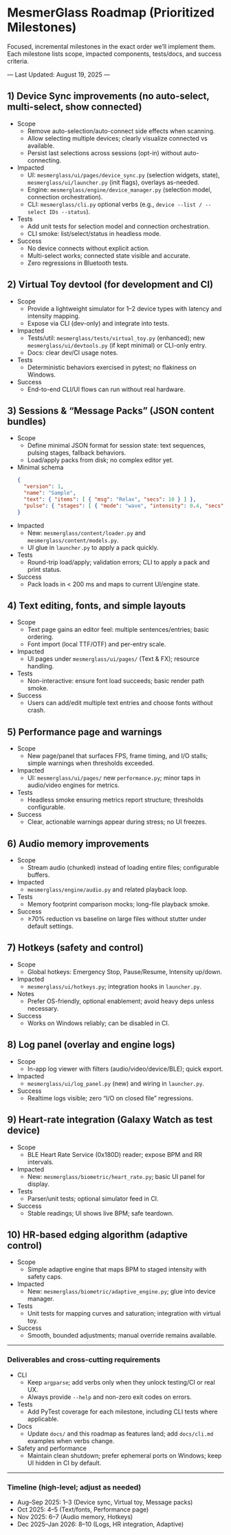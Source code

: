 # MesmerGlass Roadmap (Prioritized Milestones)

Focused, incremental milestones in the exact order we’ll implement them. Each milestone lists scope, impacted components, tests/docs, and success criteria.

— Last Updated: August 19, 2025 —

## 1) Device Sync improvements (no auto-select, multi-select, show connected)

- Scope
  - Remove auto-selection/auto-connect side effects when scanning.
  - Allow selecting multiple devices; clearly visualize connected vs available.
  - Persist last selections across sessions (opt-in) without auto-connecting.
- Impacted
  - UI: `mesmerglass/ui/pages/device_sync.py` (selection widgets, state), `mesmerglass/ui/launcher.py` (init flags), overlays as-needed.
  - Engine: `mesmerglass/engine/device_manager.py` (selection model, connection orchestration).
  - CLI: `mesmerglass/cli.py` optional verbs (e.g., `device --list / --select IDs --status`).
- Tests
  - Add unit tests for selection model and connection orchestration.
  - CLI smoke: list/select/status in headless mode.
- Success
  - No device connects without explicit action.
  - Multi-select works; connected state visible and accurate.
  - Zero regressions in Bluetooth tests.

## 2) Virtual Toy devtool (for development and CI)

- Scope
  - Provide a lightweight simulator for 1–2 device types with latency and intensity mapping.
  - Expose via CLI (dev-only) and integrate into tests.
- Impacted
  - Tests/util: `mesmerglass/tests/virtual_toy.py` (enhanced); new `mesmerglass/ui/devtools.py` (if kept minimal) or CLI-only entry.
  - Docs: clear dev/CI usage notes.
- Tests
  - Deterministic behaviors exercised in pytest; no flakiness on Windows.
- Success
  - End-to-end CLI/UI flows can run without real hardware.

## 3) Sessions & “Message Packs” (JSON content bundles)

- Scope
  - Define minimal JSON format for session state: text sequences, pulsing stages, fallback behaviors.
  - Load/apply packs from disk; no complex editor yet.
- Minimal schema
  ```json
  {
    "version": 1,
    "name": "Sample",
    "text": { "items": [ { "msg": "Relax", "secs": 10 } ] },
    "pulse": { "stages": [ { "mode": "wave", "intensity": 0.4, "secs": 20 } ], "fallback": "idle" }
  }
  ```
- Impacted
  - New: `mesmerglass/content/loader.py` and `mesmerglass/content/models.py`.
  - UI glue in `launcher.py` to apply a pack quickly.
- Tests
  - Round-trip load/apply; validation errors; CLI to apply a pack and print status.
- Success
  - Pack loads in < 200 ms and maps to current UI/engine state.

## 4) Text editing, fonts, and simple layouts

- Scope
  - Text page gains an editor feel: multiple sentences/entries; basic ordering.
  - Font import (local TTF/OTF) and per-entry scale.
- Impacted
  - UI pages under `mesmerglass/ui/pages/` (Text & FX); resource handling.
- Tests
  - Non-interactive: ensure font load succeeds; basic render path smoke.
- Success
  - Users can add/edit multiple text entries and choose fonts without crash.

## 5) Performance page and warnings

- Scope
  - New page/panel that surfaces FPS, frame timing, and I/O stalls; simple warnings when thresholds exceeded.
- Impacted
  - UI: `mesmerglass/ui/pages/` new `performance.py`; minor taps in audio/video engines for metrics.
- Tests
  - Headless smoke ensuring metrics report structure; thresholds configurable.
- Success
  - Clear, actionable warnings appear during stress; no UI freezes.

## 6) Audio memory improvements

- Scope
  - Stream audio (chunked) instead of loading entire files; configurable buffers.
- Impacted
  - `mesmerglass/engine/audio.py` and related playback loop.
- Tests
  - Memory footprint comparison mocks; long-file playback smoke.
- Success
  - ≥70% reduction vs baseline on large files without stutter under default settings.

## 7) Hotkeys (safety and control)

- Scope
  - Global hotkeys: Emergency Stop, Pause/Resume, Intensity up/down.
- Impacted
  - `mesmerglass/ui/hotkeys.py`; integration hooks in `launcher.py`.
- Notes
  - Prefer OS-friendly, optional enablement; avoid heavy deps unless necessary.
- Success
  - Works on Windows reliably; can be disabled in CI.

## 8) Log panel (overlay and engine logs)

- Scope
  - In-app log viewer with filters (audio/video/device/BLE); quick export.
- Impacted
  - `mesmerglass/ui/log_panel.py` (new) and wiring in `launcher.py`.
- Success
  - Realtime logs visible; zero “I/O on closed file” regressions.

## 9) Heart-rate integration (Galaxy Watch as test device)

- Scope
  - BLE Heart Rate Service (0x180D) reader; expose BPM and RR intervals.
- Impacted
  - New: `mesmerglass/biometric/heart_rate.py`; basic UI panel for display.
- Tests
  - Parser/unit tests; optional simulator feed in CI.
- Success
  - Stable readings; UI shows live BPM; safe teardown.

## 10) HR-based edging algorithm (adaptive control)

- Scope
  - Simple adaptive engine that maps BPM to staged intensity with safety caps.
- Impacted
  - New: `mesmerglass/biometric/adaptive_engine.py`; glue into device manager.
- Tests
  - Unit tests for mapping curves and saturation; integration with virtual toy.
- Success
  - Smooth, bounded adjustments; manual override remains available.

---

### Deliverables and cross-cutting requirements

- CLI
  - Keep `argparse`; add verbs only when they unlock testing/CI or real UX.
  - Always provide `--help` and non-zero exit codes on errors.
- Tests
  - Add PyTest coverage for each milestone, including CLI tests where applicable.
- Docs
  - Update `docs/` and this roadmap as features land; add `docs/cli.md` examples when verbs change.
- Safety and performance
  - Maintain clean shutdown; prefer ephemeral ports on Windows; keep UI hidden in CI by default.

---

### Timeline (high-level; adjust as needed)

- Aug–Sep 2025: 1–3 (Device sync, Virtual toy, Message packs)
- Oct 2025: 4–5 (Text/fonts, Performance page)
- Nov 2025: 6–7 (Audio memory, Hotkeys)
- Dec 2025–Jan 2026: 8–10 (Logs, HR integration, Adaptive)
